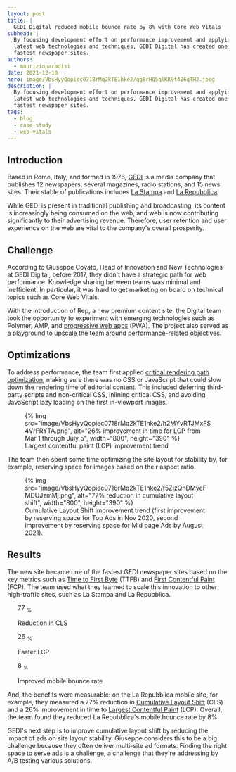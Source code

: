 ```yaml
---
layout: post
title: |
  GEDI Digital reduced mobile bounce rate by 8% with Core Web Vitals
subhead: |
  By focusing development effort on performance improvement and applying the
  latest web technologies and techniques, GEDI Digital has created one of the
  fastest newspaper sites.
authors:
  - maurizioparadisi
date: 2021-12-10
hero: image/VbsHyyQopiec0718rMq2kTE1hke2/qg8rHQ5qlKK9t4Z6qTH2.jpeg
description: |
  By focusing development effort on performance improvement and applying the
  latest web technologies and techniques, GEDI Digital has created one of the
  fastest newspaper sites.
tags:
  - blog
  - case-study
  - web-vitals
---
```


## Introduction

Based in Rome, Italy, and formed in 1976, [GEDI](http://www.gedispa.it/) is a
media company that publishes 12 newspapers, several magazines, radio stations,
and 15 news sites. Their stable of publications includes
[La Stampa](https://www.lastampa.it/) and
[La Repubblica](https://www.repubblica.it/).

While GEDI is present in traditional publishing and broadcasting, its content
is increasingly being consumed on the web, and web is now contributing
significantly to their advertising revenue. Therefore, user retention and user
experience on the web are vital to the company's overall prosperity.

## Challenge

According to Giuseppe Covato, Head of Innovation and New Technologies at GEDI
Digital, before 2017, they didn't have a strategic path for web performance.
Knowledge sharing between teams was minimal and inefficient. In particular, it
was hard to get marketing on board on technical topics such as Core Web Vitals.

With the introduction of Rep, a new premium content site, the Digital
team took the opportunity to experiment with emerging technologies such as
Polymer, AMP, and [progressive web apps](/progressive-web-apps/) (PWA). The
project also served as a playground to upscale the team around
performance-related objectives.

## Optimizations

To address performance, the team first applied [critical rendering path
optimization](https://developers.google.com/web/fundamentals/performance/critical-rendering-path/optimizing-critical-rendering-path), making sure there was no CSS or JavaScript that could slow down
the rendering time of editorial content.  This included deferring third-party
scripts and non-critical CSS, inlining critical CSS, and avoiding JavaScript
lazy loading on the first in-viewport images.

<figure>
{% Img src="image/VbsHyyQopiec0718rMq2kTE1hke2/h2MYvRTJMxFS4VrFRYTA.png",
   alt="26% improvement in time for LCP from Mar 1 through July 5",
   width="800", height="390"
%}
  <figcaption>
    Largest contentful paint (LCP) improvement trend
  </figcaption>
</figure>

The team then spent some time optimizing the site layout for stability by, for
example, reserving space for images based on their aspect ratio.

<figure>
{% 
   Img src="image/VbsHyyQopiec0718rMq2kTE1hke2/f5ZizQnDMyeFMDUJzmMj.png",
   alt="77% reduction in cumulative layout shift",
   width="800", height="390"
%}
  <figcaption>
    Cumulative Layout Shift improvement trend (first improvement by reserving space for Top Ads in Nov 2020, second improvement by reserving space for Mid page Ads by August 2021).
  </figcaption>
</figure>

## Results 

The new site became one of the fastest GEDI newspaper sites based on the key
metrics such as [Time to First Byte](/ttfb/) (TTFB) and [First Contentful Paint](/fcp/) (FCP). The team used
what they learned to scale this innovation to other high-traffic sites, such as
La Stampa and La Repubblica. 

<ul class="stats">
 <div class="stats__item">
   <p class="stats__figure">
     77
     <sub>%</sub>
   </p>
   <p>Reduction in CLS</p>
 </div>
 <div class="stats__item">
   <p class="stats__figure">
     26
     <sub>%</sub>
   </p>
   <p>Faster LCP</p>
 </div>
 <div class="stats__item">
   <p class="stats__figure">
     8
     <sub>%</sub>
   </p>
   <p>Improved mobile bounce rate</p>
 </div>
</ul>

And, the benefits were measurable: on the La Repubblica mobile site, for
example, they measured a 77% reduction in [Cumulative Layout Shift](/cls/)
(CLS) and a 26% improvement in time to [Largest Contentful Paint](/lcp/)
(LCP). Overall, the team found they reduced La Repubblica's mobile bounce
rate by 8%.

GEDI's next step is to improve cumulative layout shift by reducing the impact
of ads on site layout stability. Giuseppe considers this to be a big challenge
because they often deliver multi-site ad formats. Finding the right space to
serve ads is a challenge, a challenge that they're addressing by A/B testing
various solutions.  
